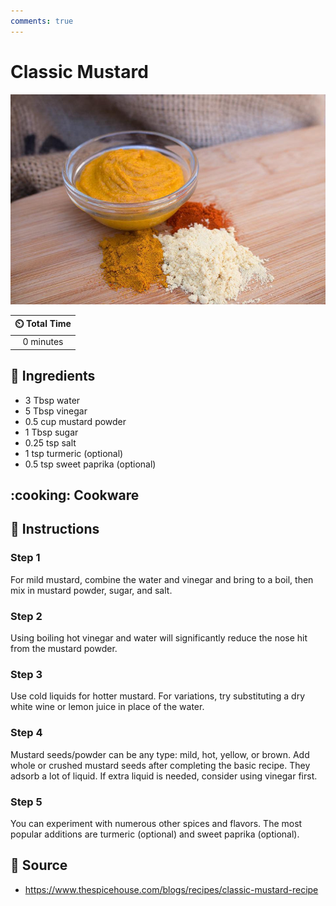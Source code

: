```yaml
---
comments: true
---
```

# Classic Mustard

![Classic Mustard](../assets/images/classic-mustard.jpg)

| :timer_clock: Total Time |
|:-----------------------: |
| 0 minutes |

## :salt: Ingredients

- 3 Tbsp water
- 5 Tbsp vinegar
- 0.5 cup mustard powder
- 1 Tbsp sugar
- 0.25 tsp salt
- 1 tsp turmeric (optional)
- 0.5 tsp sweet paprika (optional)

## :cooking: Cookware

## :pencil: Instructions

### Step 1

For mild mustard, combine the water and vinegar and bring to a boil, then mix in mustard powder, sugar, and salt.

### Step 2

Using boiling hot vinegar and water will significantly reduce the nose hit from the mustard powder.

### Step 3

Use cold liquids for hotter mustard. For variations, try substituting a dry white wine or lemon juice in place of the
water.

### Step 4

Mustard seeds/powder can be any type: mild, hot, yellow, or brown. Add whole or crushed mustard seeds after completing
the basic recipe. They adsorb a lot of liquid. If extra liquid is needed, consider using vinegar first.

### Step 5

You can experiment with numerous other spices and flavors. The most popular additions are turmeric (optional) and sweet
paprika (optional).

## :link: Source

- <https://www.thespicehouse.com/blogs/recipes/classic-mustard-recipe>
